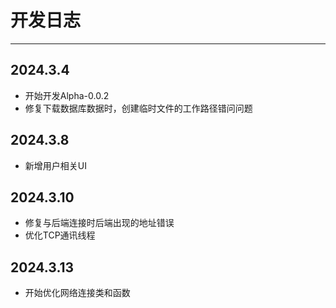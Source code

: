 # 开发日志
***
## 2024.3.4
* 开始开发Alpha-0.0.2
* 修复下载数据库数据时，创建临时文件的工作路径错问问题
## 2024.3.8
* 新增用户相关UI
## 2024.3.10
* 修复与后端连接时后端出现的地址错误
* 优化TCP通讯线程
## 2024.3.13
* 开始优化网络连接类和函数